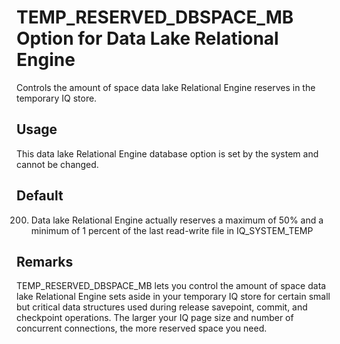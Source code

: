<!-- loioa6625f3384f21015958ed54e3af571e1 -->

# TEMP\_RESERVED\_DBSPACE\_MB Option for Data Lake Relational Engine

Controls the amount of space data lake Relational Engine reserves in the temporary IQ store.



<a name="loioa6625f3384f21015958ed54e3af571e1__section_rv2_mvs_swb"/>

## Usage

This data lake Relational Engine database option is set by the system and cannot be changed.



<a name="loioa6625f3384f21015958ed54e3af571e1__iq_refso_1043"/>

## Default

200. Data lake Relational Engine actually reserves a maximum of 50% and a minimum of 1 percent of the last read-write file in IQ\_SYSTEM\_TEMP



<a name="loioa6625f3384f21015958ed54e3af571e1__iq_refso_1045"/>

## Remarks

TEMP\_RESERVED\_DBSPACE\_MB lets you control the amount of space data lake Relational Engine sets aside in your temporary IQ store for certain small but critical data structures used during release savepoint, commit, and checkpoint operations. The larger your IQ page size and number of concurrent connections, the more reserved space you need.

